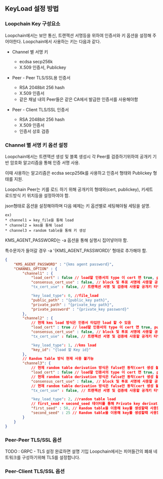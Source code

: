 ## KeyLoad 설정 방법
### Loopchain Key 구성요소
Loopchain에서는 보안 통신, 트랜잭션 서명등을 위하여 인증서와 키 옵션을 설정해 주어야한다.
Loopchain에서 사용하는 키는 다음과 같다.

* Channel 별 서명 키
    * ecdsa secp256k
    * X.509 인증서, Publickey

* Peer - Peer TLS/SSL용 인증서
    * RSA 2048bit 256 hash
    * X.509 인증서
    * 같은 채널 내의 Peer들은 같은 CA에서 발급한 인증서를 사용해야함

* Peer - Client TLS/SSL 인증서
    * RSA 2048bit 256 hash
    * X.509 인증서
    * 인증서 상호 검증

### Channel 별 서명 키 옵션 설정

Loopchain에서는 트랜잭션 생성 및 블록 생성시 각 Peer를 검증하기위하여 공개키 기반 암호화 알고리즘을 통해 인증 서명 사용.

이때 사용하는 알고리즘은 ecdsa secp256k를 사용하고 인증서 형태와 Publickey 형태를 지원.

Loopchain Peer는 키를 로드 하기 위해 공개키의 형태와(cert, publickey), 키세트 로드방식 키 위치등을 설정하여야 함.

json형태로 옵션을 설정해야하며 다음 예제는 키 옵션별로 세팅해야될 세팅을 설명.

    ex)
    * channel1 = key_file을 통해 load
    * channel2 = kms를 통해 load
    * channel3 = random table을 통해 키 생성

KMS_AGENT_PASSWORD는 -a 옵션을 통해 실행시 집어넣어야 함.

특수문자가 들어갈 경우 -a '{KMS_AGENT_PASSWORD}' 형태로 추가해야 함.

```json
{
    "KMS_AGENT_PASSWORD" : "{kms agent password}",
    "CHANNEL_OPTION" : {
        "channel1" : {
            "load_cert" : false // load할 인증서의 type 이 cert 면 true, publickey 면 false
            "consensus_cert_use" : false, // block 및 투표 서명에 사용할 공개키 타입 (true : cert false : publickey)
            "tx_cert_use" : false, // 트랜잭션 서명 및 검증에 사용할 공개키 타입 (true : cert false : publickey)

            "key_load_type": 0, //file_load
            "public_path" : "{public_key path}",
            "private_path" : "{private_key path}",
            "private_password" : "{private_key password}"
        },
        "channel2" : {
            // 현재 kms load 방식은 인증서 타입만 load 할 수 있음
            "load_cert" : true // load할 인증서의 type 이 cert 면 true, publickey 면 false
            "consensus_cert_use" : false, // block 및 투표 서명에 사용할 공개키 타입 (true : cert false : publickey)
            "tx_cert_use" : false, // 트랜잭션 서명 및 검증에 사용할 공개키 타입 (true : cert false : publickey)

            "key_load_type": 1, //kms load
            "key_id": "{load 할 Key id}"
        },
        // Random Table 방식 현재 사용 불가능
        "channel3": {
            // 현재 random table derivation 방식은 false만 동작(cert 생성 불가능)
            "load_cert" : false // load할 인증서의 type 이 cert 면 true, publickey 면 false
            // 현재 random table derivation 방식은 false만 동작(cert 생성 불가능)
            "consensus_cert_use" : false, // block 및 투표 서명에 사용할 공개키 타입 (true : cert false : publickey)
            // 현재 random table derivation 방식은 false만 동작(cert 생성 불가능)
            "tx_cert_use" : false, // 트랜잭션 서명 및 검증에 사용할 공개키 타입 (true : cert false : publickey)

            "key_load_type": 2, //random table load
            // first_seed + second_seed 데이터를 통해 Private key derivation
            "first_seed" : 50, // Random table을 이용해 key를 생성할때 사용합니다. table 50번째 데이터
            "second_seed" : 25 // Random table을 이용해 key를 생성할때 사용합니다. table 25번째 데이터
        }
    }
}

```

### Peer-Peer TLS/SSL 옵션
TODO : GRPC - TLS 설정 완료하면 설명 기입
Loopchain에서는 피어들간의 폐쇄 네트워크를 구성하기위해 TLS를 설정합니다.


### Peer-Client TLS/SSL 옵션